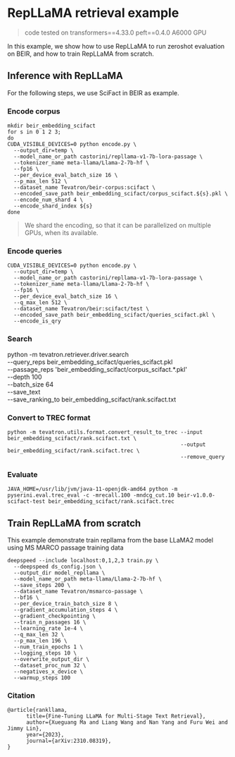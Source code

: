 # RepLLaMA retrieval example

> code tested on transformers==4.33.0 peft==0.4.0 A6000 GPU

In this example, we show how to use RepLLaMA to run zeroshot evaluation on BEIR, and how to train RepLLaMA from scratch.


## Inference with RepLLaMA
For the following steps, we use SciFact in BEIR as example.

### Encode corpus
```
mkdir beir_embedding_scifact
for s in 0 1 2 3;
do
CUDA_VISIBLE_DEVICES=0 python encode.py \
  --output_dir=temp \
  --model_name_or_path castorini/repllama-v1-7b-lora-passage \
  --tokenizer_name meta-llama/Llama-2-7b-hf \
  --fp16 \
  --per_device_eval_batch_size 16 \
  --p_max_len 512 \
  --dataset_name Tevatron/beir-corpus:scifact \
  --encoded_save_path beir_embedding_scifact/corpus_scifact.${s}.pkl \
  --encode_num_shard 4 \
  --encode_shard_index ${s}
done
```
> We shard the encoding, so that it can be parallelized on multiple GPUs, when its available.

### Encode queries
```
CUDA_VISIBLE_DEVICES=0 python encode.py \
  --output_dir=temp \
  --model_name_or_path castorini/repllama-v1-7b-lora-passage \
  --tokenizer_name meta-llama/Llama-2-7b-hf \
  --fp16 \
  --per_device_eval_batch_size 16 \
  --q_max_len 512 \
  --dataset_name Tevatron/beir:scifact/test \
  --encoded_save_path beir_embedding_scifact/queries_scifact.pkl \
  --encode_is_qry
```

### Search

python -m tevatron.retriever.driver.search \
    --query_reps beir_embedding_scifact/queries_scifact.pkl \
    --passage_reps 'beir_embedding_scifact/corpus_scifact.*.pkl' \
    --depth 100 \
    --batch_size 64 \
    --save_text \
    --save_ranking_to beir_embedding_scifact/rank.scifact.txt

### Convert to TREC format
```
python -m tevatron.utils.format.convert_result_to_trec --input beir_embedding_scifact/rank.scifact.txt \
                                                       --output beir_embedding_scifact/rank.scifact.trec \
                                                       --remove_query
```

### Evaluate
```
JAVA_HOME=/usr/lib/jvm/java-11-openjdk-amd64 python -m pyserini.eval.trec_eval -c -mrecall.100 -mndcg_cut.10 beir-v1.0.0-scifact-test beir_embedding_scifact/rank.scifact.trec
```

## Train RepLLaMA from scratch

This example demonstrate train repllama from the base LLaMA2 model using MS MARCO passage training data
```
deepspeed --include localhost:0,1,2,3 train.py \
  --deepspeed ds_config.json \
  --output_dir model_repllama \
  --model_name_or_path meta-llama/Llama-2-7b-hf \
  --save_steps 200 \
  --dataset_name Tevatron/msmarco-passage \
  --bf16 \
  --per_device_train_batch_size 8 \
  --gradient_accumulation_steps 4 \
  --gradient_checkpointing \
  --train_n_passages 16 \
  --learning_rate 1e-4 \
  --q_max_len 32 \
  --p_max_len 196 \
  --num_train_epochs 1 \
  --logging_steps 10 \
  --overwrite_output_dir \
  --dataset_proc_num 32 \
  --negatives_x_device \
  --warmup_steps 100
```


### Citation
```
@article{rankllama,
      title={Fine-Tuning LLaMA for Multi-Stage Text Retrieval}, 
      author={Xueguang Ma and Liang Wang and Nan Yang and Furu Wei and Jimmy Lin},
      year={2023},
      journal={arXiv:2310.08319},
}
```